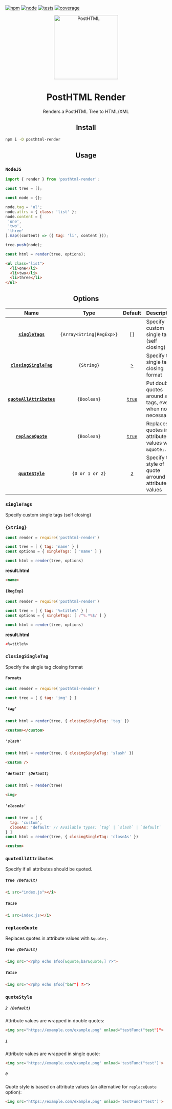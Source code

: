 [![npm][npm]][npm-url]
[![node]]()
[![tests][tests]][tests-url]
[![coverage][cover]][cover-url]

<div align="center">
  <a href="https://github.com/posthtml/posthtml">
    <img width="200" height="200" alt="PostHTML"
      src="http://posthtml.github.io/posthtml/logo.svg">
  </a>
  <h1>PostHTML Render</h1>
  <p>Renders a PostHTML Tree to HTML/XML</p>
</div>

<h2 align="center">Install</h2>

```bash
npm i -D posthtml-render
```

<h2 align="center">Usage</h2>

### `NodeJS`

```js
import { render } from 'posthtml-render';

const tree = [];

const node = {};

node.tag = 'ul';
node.attrs = { class: 'list' };
node.content = [
 'one',
 'two',
 'three'
].map((content) => ({ tag: 'li', content }));

tree.push(node);

const html = render(tree, options);

```

```html
<ul class="list">
  <li>one</li>
  <li>two</li>
  <li>three</li>
</ul>
```

<h2 align="center">Options</h2>

|Name|Type|Default|Description|
|:--:|:--:|:-----:|:----------|
|**[`singleTags`](#singletags)**|`{Array<String\|RegExp>}`|`[]`|Specify custom single tags (self closing)|
|**[`closingSingleTag`](#closingSingleTag)**|`{String}`|[`>`](#default)|Specify the single tag closing format|
|**[`quoteAllAttributes`](#quoteAllAttributes)**|`{Boolean}`|[`true`](#default)|Put double quotes around all tags, even when not necessary.|
|**[`replaceQuote`](#replaceQuote)**|`{Boolean}`|[`true`](#default)|Replaces quotes in attribute values with `&quote;`.|
|**[`quoteStyle`](#quoteStyle)**|`{0 or 1 or 2}`|[`2`](#default)|Specify the style of quote arround the attribute values|

### `singleTags`

Specify custom single tags (self closing)

### `{String}`

```js
const render = require('posthtml-render')

const tree = [ { tag: 'name' } ]
const options = { singleTags: [ 'name' ] }

const html = render(tree, options)
```

**result.html**
```html
<name>
```

#### `{RegExp}`

```js
const render = require('posthtml-render')

const tree = [ { tag: '%=title%' } ]
const options = { singleTags: [ /^%.*%$/ ] }

const html = render(tree, options)
```

**result.html**
```html
<%=title%>
```

### `closingSingleTag`

Specify the single tag closing format

#### `Formats`

```js
const render = require('posthtml-render')

const tree = [ { tag: 'img' } ]
```

##### `'tag'`

```js
const html = render(tree, { closingSingleTag: 'tag' })
```

```html
<custom></custom>
```

##### `'slash'`

```js
const html = render(tree, { closingSingleTag: 'slash' })
```

```html
<custom />
```

##### `'default' (Default)`

```js
const html = render(tree)
```

```html
<img>
```

##### `'closeAs'`

```js
const tree = [ {
  tag: 'custom',
  closeAs: 'default' // Available types: `tag` | `slash` | `default`
} ]
const html = render(tree, { closingSingleTag: 'closeAs' })
```

```html
<custom>
```

### `quoteAllAttributes`

Specify if all attributes should be quoted.

##### `true (Default)`

```html
<i src="index.js"></i>
```

##### `false`

```html
<i src=index.js></i>
```

### `replaceQuote`

Replaces quotes in attribute values with `&quote;`.

##### `true (Default)`

```html
<img src="<?php echo $foo[&quote;bar&quote;] ?>">
```

##### `false`

```html
<img src="<?php echo $foo["bar"] ?>">
```

### `quoteStyle`

##### `2 (Default)`

Attribute values are wrapped in double quotes:

```html
<img src="https://example.com/example.png" onload="testFunc("test")">
```

##### `1`

Attribute values are wrapped in single quote:

```html
<img src='https://example.com/example.png' onload='testFunc("test")'>
```

##### `0`

Quote style is based on attribute values (an alternative for `replaceQuote` option):

```html
<img src="https://example.com/example.png" onload='testFunc("test")'>
```


[npm]: https://img.shields.io/npm/v/posthtml-render.svg
[npm-url]: https://npmjs.com/package/posthtml-render

[node]: https://img.shields.io/node/v/posthtml-render.svg
[node-url]: https://img.shields.io/node/v/posthtml-render.svg

[tests]: http://img.shields.io/travis/posthtml/posthtml-render.svg
[tests-url]: https://travis-ci.org/posthtml/posthtml-render

[cover]: https://coveralls.io/repos/github/posthtml/posthtml-render/badge.svg
[cover-url]: https://coveralls.io/github/posthtml/posthtml-render
